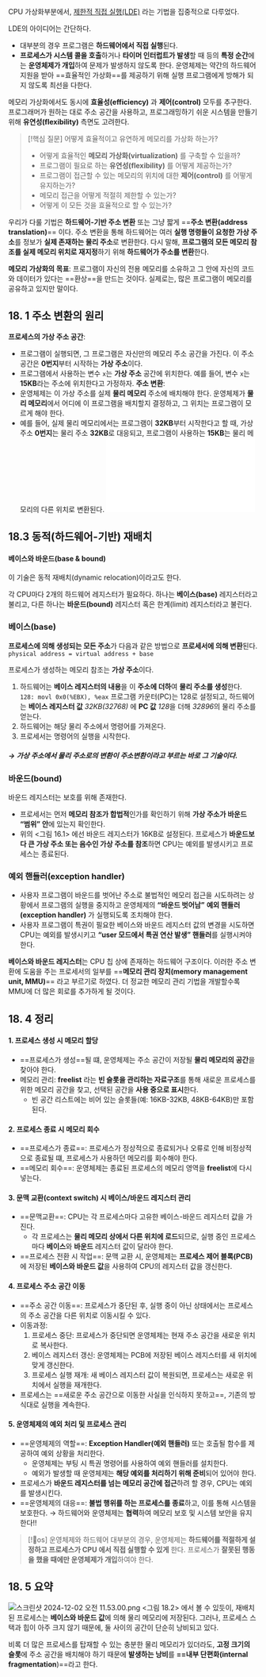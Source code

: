 CPU 가상화부분에서, [제한적 직접 실행(LDE)](../OS%20개념별%20정리/제한적%20직접%20실행(LDE).md) 라는 기법을 집중적으로 다루었다. 

LDE의 아이디어는 간단하다. 
- 대부분의 경우 프로그램은 **하드웨어에서 직접 실행**된다. 
- **프로세스가 시스템 콜을 호출**하거나 **타이머 인터럽트가 발생**할 때 등의 **특정 순간**에는 **운영체제가 개입**하여 문제가 발생하지 않도록 한다. 
운영체제는 약간의 하드웨어 지원을 받아 ==효율적인 가상화==를 제공하기 위해 실행 프로그램에게 방해가 되지 않도록 최선을 다한다. 

메모리 가상화에서도 동시에 **효율성(efficiency)** 과 **제어(control)** 모두를 추구한다. 
프로그래머가 원하는 대로 주소 공간을 사용하고, 프로그래밍하기 쉬운 시스템을 만들기 위해 **유연성(flexibility)** 측면도 고려한다.


> [!핵심 질문] 어떻게 효율적이고 유연하게 메모리를 가상화 하는가?
> - 어떻게 효율적인 **메모리 가상화(virtualization)** 를 구축할 수 있을까?
> - 프로그램이 필요로 하는 **유연성(flexibility)** 를 어떻게 제공하는가?
> - 프로그램이 접근할 수 있는 메모리의 위치에 대한 **제어(control)** 를 어떻게 유지하는가?
> - 메모리 접근을 어떻게 적절히 제한할 수 있는가?
> - 어떻게 이 모든 것을 효율적으로 할 수 있는가?

우리가 다룰 기법은 **하드웨어-기반 주소 변환** 또는 그냥 짧게 ==**주소 변환(address translation)**== 이다. 주소 변환을 통해 하드웨어는 여러 **실행 명령들이 요청한 가상 주소**를 정보가 **실제 존재하는 물리 주소**로 변환한다. 
다시 말해, **프로그램의 모든 메모리 참조를 실제 메모리 위치로 재지정**하기 위해 **하드웨어가 주소를 변환**한다. 

**메모리 가상화의 목표**: 프로그램이 자신의 전용 메모리를 소유하고 그 안에 자신의 코드와 데이터가 있다는 ==환상==을 만드는 것이다. 실제로는, 많은 프로그램이 메모리를 공유하고 있지만 말이다. 

## 18. 1 주소 변환의 원리
**프로세스의 가상 주소 공간**:
- 프로그램이 실행되면, 그 프로그램은 자신만의 메모리 주소 공간을 가진다. 이 주소 공간은 **0번지**부터 시작하는 **가상 주소**이다. 
- 프로그램에서 사용하는 변수 `x`는 **가상 주소** 공간에 위치한다. 예를 들어, 변수 `x`는 **15KB**라는 주소에 위치한다고 가정하자. 
**주소 변환**:
- 운영체제는 이 가상 주소를 실제 **물리 메모리** 주소에 배치해야 한다. 운영체제가 **물리 메모리**에서 어디에 이 프로그램을 배치할지 결정하고, 그 위치는 프로그램이 모르게 해야 한다. 
- 예를 들어, 실제 물리 메모리에서는 프로그램이 **32KB**부터 시작한다고 할 때, 가상 주소 **0번지**는 물리 주소 **32KB**로 대응되고, 프로그램이 사용하는 **15KB**는 물리 메모리의 다른 위치로 변환된다. 
![1100](../../Excalidraw/Drawing%202024-11-30%2013.34.42.excalidraw.md)
## 18.3 동적(하드웨어-기반) 재배치
#### 베이스와 바운드(base & bound)
이 기술은 동적 재배치(dynamic relocation)이라고도 한다. 

각 CPU마다 2개의 하드웨어 레지스터가 필요하다. 
하나는 **베이스(base)** 레지스터라고 불리고, 
다른 하나는 **바운드(bound)** 레지스터 혹은 한계(limit) 레지스터라고 불린다. 

### 베이스(base)
**프로세스에 의해 생성되는 모든 주소**가 다음과 같은 방법으로 **프로세서에 의해 변환**된다. 
`physical address = virtual address + base`

프로세스가 생성하는 메모리 참조는 **가상 주소**이다. 
1. 하드웨어는 **베이스 레지스터의 내용**을 이 **주소에 더하**여 **물리 주소를 생성**한다. 
   `128: movl 0x0(%EBX), %eax`
   프로그램 카운터(PC)는 128로 설정되고, 하드웨어는 **베이스 레지스터 값** *32KB(32768)* 에 **PC 값** *128*을 더해  *32896*의 물리 주소를 얻는다. 
2. 하드웨어는 해당 물리 주소에서 명령어를 가져온다. 
3. 프로세서는 명령어의 실행을 시작한다. 
##### → 가상 주소에서 물리 주소로의 변환이 **주소변환**이라고 부르는 바로 그 기술이다. 

### 바운드(bound)
바운드 레지스터는 보호를 위해 존재한다. 
- 프로세서는 먼저 **메모리 참조가 합법적**인가를 확인하기 위해 **가상 주소가 바운드 
  “범위” 안**에 있는지 확인한다. 
- 위의 <그림 16.1> 에선 바운드 레지스터가 16KB로 설정된다. 프로세스가 **바운드보다 큰 가상 주소 또는 음수인 가상 주소를 참조**하면 CPU는 예외를 발생시키고 프로세스는 종료된다. 
### 예외 핸들러(exception handler)
- 사용자 프로그램이 바운드를 벗어난 주소로 불법적인 메모리 접근을 시도하려는 상황에서 프로그램의 실행을 중지하고 운영체제의 **“바운드 벗어남”** **예외 핸들러(exception handler)** 가 실행되도록 조치해야 한다. 
- 사용자 프로그램이 특권이 필요한 베이스와 바운드 레지스터 값의 변경을 시도하면 CPU는 예외를 발생시키고 **“user 모드에서 특권 연산 발생” 핸들러**를 실행시켜야 한다. 


**베이스와 바운드 레지스터**는 CPU 칩 상에 존재하는 하드웨어 구조이다. 
이러한 주소 변환에 도움을 주는 프로세서의 일부를 ==**메모리 관리 장치(memory management unit, MMU)**== 라고 부르기로 하였다. 
더 정교한 메모리 관리 기법을 개발할수록 MMU에 더 많은 회로를 추가하게 될 것이다. 

## 18. 4 정리
#### 1. 프로세스 생성 시 메모리 할당
- ==프로세스가 생성==될 떄, 운영체제는 주소 공간이 저장될 **물리 메모리의 공간**을 찾아야 한다. 
- 메모리 관리: **freelist** 라는 **빈 슬롯을 관리하는 자료구조**를 통해 새로운 프로세스를 위한 메모리 공간을 찾고, 선택된 공간을 **사용 중으로 표시**한다. 
	- 빈 공간 리스트에는 비어 있는 슬롯들(예: 16KB-32KB, 48KB-64KB)만 포함된다.
#### 2. 프로세스 종료 시 메모리 회수
- ==프로세스가 종료==: 프로세스가 정상적으로 종료되거나 오류로 인해 비정상적으로 종료될 떄, 프로세스가 사용하던 메모리를 회수해야 한다. 
- ==메모리 회수==: 운영체제는 종료된 프로세스의 메모리 영역을 **freelist**에 다시 넣는다. 
#### 3. 문맥 교환(context switch) 시 베이스/바운드 레지스터 관리
- ==문맥교환==: CPU는 각 프로세스마다 고유한 베이스-바운드 레지스터 값을 가진다. 
	- 각 프로세스는 **물리 메모리 상에서 다른 위치에 로드**되므로, 실행 중인 프로세스마다 **베이스**와 **바운드** 레지스터 값이 달라야 한다. 
- ==프로세스 전환 시 작업==: 문맥 교환 시, 운영체제는 **프로세스 제어 블록(PCB)** 에 저장된 **베이스와 바운드 값**을 사용하여 CPU의 레지스터 값을 갱신한다. 
#### 4. 프로세스 주소 공간 이동
- ==주소 공간 이동==: 프로세스가 중단된 후, 실행 중이 아닌 상태에서는 프로세스의 주소 공간을 다른 위치로 이동시킬 수 있다. 
- 이동과정: 
	1. 프로세스 중단: 프로세스가 중단되면 운영체제는 현재 주소 공간을 새로운 위치로 복사한다. 
	2. 베이스 레지스터 갱신: 운영체제는 PCB에 저장된 베이스 레지스터를 새 위치에 맞게 갱신한다. 
	3. 프로세스 실행 재개: 새 베이스 레지스터 값이 복원되면, 프로세스는 새로운 위치에서 실행을 재개한다. 
- 프로세스는 ==새로운 주소 공간으로 이동한 사실을 인식하지 못하고==, 기존의 방식대로 실행을 계속한다. 
#### 5. 운영체제의 예외 처리 및 프로세스 관리
- ==운영체제의 역할==: **Exception Handler(예외 핸들러)** 또는 호출될 함수를 제공하여 예외 상황을 처리한다. 
	- 운영체제는 부팅 시 특권 명령어를 사용하여 예외 핸들러를 설치한다. 
	- 예외가 발생할 때 운영체제는 **해당 예외를 처리하기 위해 준비**되어 있어야 한다. 
- 프로세스가 **바운드 레지스터를 넘는 메모리 공간에 접근**하려 할 경우, CPU는 예외를 발생시킨다. 
- ==운영체제의 대응==: **불법 행위를 하는 프로세스를 종료**하고, 이를 통해 시스템을 보호한다. 
  → 하드웨어와 운영체제는 **협력**하여 메모리 보호 및 시스템 보안을 유지한다!!
> [!os] 운영체제와 하드웨어
> 대부분의 경우, 운영체제는 **하드웨어를 적절하게 설정하고 프로세스가 CPU 에서 직접 실행할 수 있게** 한다. 프로세스가 **잘못된 행동을 했을 때에만 운영체제가 개입**하여야 한다.

## 18. 5 요약
![스크린샷 2024-12-02 오전 11.53.00.png](스크린샷%202024-12-02%20오전%2011.53.00.png)
<그림 18.2> 에서 볼 수 있듯이, 재배치된 프로세스는 **베이스와 바운드 값**에 의해 물리 메모리에 저장된다. 
그러나, 프로세스 스택과 힙이 아주 크지 않기 때문에, 둘 사이의 공간이 단순히 낭비되고 있다. 

비록 더 많은 프로세스를 탑재할 수 있는 충분한 물리 메모리가 있더라도, **고정 크기의 슬롯**에 주소 공간을 배치해야 하기 때문에 **발생하는 낭비**를 **==내부 단편화(internal fragmentation**)==라고 한다.



